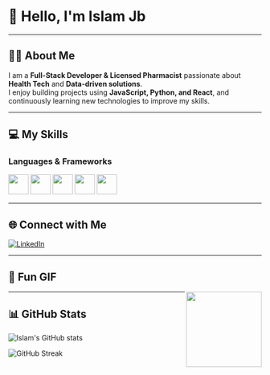 # 👋 Hello, I'm Islam Jb


---

## 🧑‍💻 About Me
I am a **Full-Stack Developer & Licensed Pharmacist** passionate about **Health Tech** and **Data-driven solutions**.  
I enjoy building projects using **JavaScript, Python, and React**, and continuously learning new technologies to improve my skills.

---

## 💻 My Skills

### Languages & Frameworks
<img src="https://cdn.jsdelivr.net/gh/devicons/devicon/icons/javascript/javascript-original.svg" width="40" height="40"/>
<img src="https://cdn.jsdelivr.net/gh/devicons/devicon/icons/python/python-original.svg" width="40" height="40"/>
<img src="https://cdn.jsdelivr.net/gh/devicons/devicon/icons/react/react-original.svg" width="40" height="40"/>
<img src="https://cdn.jsdelivr.net/gh/devicons/devicon/icons/html5/html5-original.svg" width="40" height="40"/>
<img src="https://cdn.jsdelivr.net/gh/devicons/devicon/icons/css3/css3-original.svg" width="40" height="40"/>

---

## 🌐 Connect with Me
[![LinkedIn](https://img.shields.io/badge/LinkedIn-0A66C2?style=for-the-badge&logo=linkedin&logoColor=white)](https://www.linkedin.com/in/islam-isbah-6395a7371/)

---

## 🎨 Fun GIF
<img align="right" src="https://media.giphy.com/media/3o7TKtnuHOHHUjR38Y/giphy.gif" width="150"/>

---

## 📊 GitHub Stats
![Islam's GitHub stats](https://github-readme-stats.vercel.app/api?username=islamjb&show_icons=true&theme=radical)

![GitHub Streak](https://github-readme-streak-stats.herokuapp.com/?user=islamjb&theme=radical)
